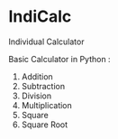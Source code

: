 # IndiCalc
Individual Calculator


Basic Calculator in Python :
1. Addition
2. Subtraction
3. Division
4. Multiplication
5. Square
6. Square Root

